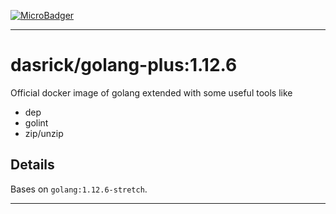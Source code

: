 [![MicroBadger][microbadger-image]][microbadger-url]

***

# dasrick/golang-plus:1.12.6

Official docker image of golang extended with some useful tools like

* dep
* golint
* zip/unzip

## Details

Bases on `golang:1.12.6-stretch`.

***

[microbadger-image]: https://images.microbadger.com/badges/image/dasrick/golang-plus:1.12.6.svg
[microbadger-url]: https://microbadger.com/images/dasrick/golang-plus:1.12.6
